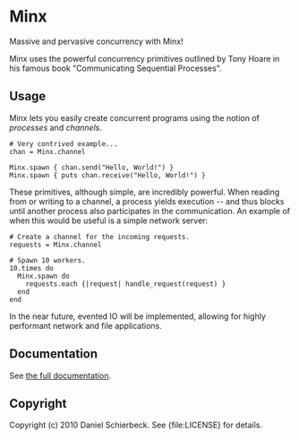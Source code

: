 Minx
====

Massive and pervasive concurrency with Minx!

Minx uses the powerful concurrency primitives outlined by Tony Hoare in his
famous book "Communicating Sequential Processes".


Usage
-----

Minx lets you easily create concurrent programs using the notion of *processes*
and *channels*.

    # Very contrived example...
    chan = Minx.channel

    Minx.spawn { chan.send("Hello, World!") }
    Minx.spawn { puts chan.receive("Hello, World!") }

These primitives, although simple, are incredibly powerful. When reading from
or writing to a channel, a process yields execution -- and thus blocks until
another process also participates in the communication. An example of when
this would be useful is a simple network server:

    # Create a channel for the incoming requests.
    requests = Minx.channel

    # Spawn 10 workers.
    10.times do
      Minx.spawn do
        requests.each {|request| handle_request(request) }
      end
    end

In the near future, evented IO will be implemented, allowing for highly
performant network and file applications.


Documentation
-------------

See [the full documentation](http://yardoc.org/docs/dasch-minx/file:README.md).


Copyright
---------

Copyright (c) 2010 Daniel Schierbeck. See {file:LICENSE} for details.
